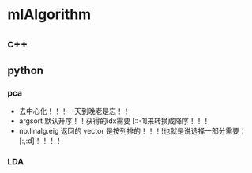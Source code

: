 # mlAlgorithm
## c++

## python
### pca
* 去中心化！！！一天到晚老是忘！！
* argsort 默认升序！！获得的idx需要 [::-1]来转换成降序！！！
* np.linalg.eig 返回的 vector 是按列排的！！！!也就是说选择一部分需要：[:,:d]！！！！

### LDA
